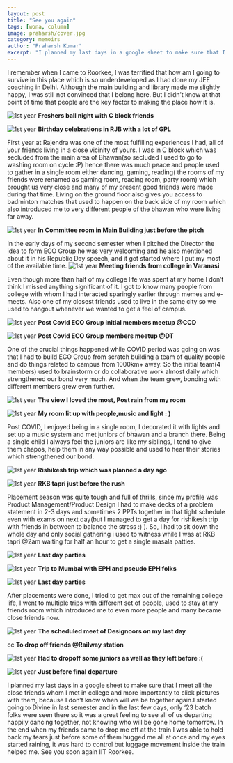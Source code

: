 ```yaml
---
layout: post
title: "See you again"
tags: [wona, column]
image: praharsh/cover.jpg
category: memoirs
author: "Praharsh Kumar"
excerpt: "I planned my last days in a google sheet to make sure that I meet all the close friends whom I met in college and more importantly to click pictures with them, because I don’t know when will we be together again"
---
```

I remember when I came to Roorkee, I was terrified that how am I going to survive in this place which is so underdeveloped as I had done my JEE coaching in Delhi. Although the main building and library made me slightly happy, I was still not convinced that I belong here. But I didn’t know at that point of time that people are the key factor to making the place how it is.  

![1st year](/images/posts/praharsh/1.jpeg) 
<b>Freshers ball night with C block friends</b>

![1st year](/images/posts/praharsh/2.jpeg)
<b>Birthday celebrations in RJB with a lot of GPL</b>



First year at Rajendra was one of the most fulfilling experiences I had, all of your friends living in a close vicinity of yours. I was in C block which was secluded from the main area of Bhawan(so secluded I used to go to washing room on cycle :P) hence there was much peace and people used to gather in a single room either dancing, gaming, reading( the rooms of my friends were renamed as gaming room, reading room, party room) which brought us very close and many of my present good friends were made during that time. Living on the ground floor also gives you access to badminton matches that used to happen on the back side of my room which also introduced me to very different people of the bhawan who were living far away.

![1st year](/images/posts/praharsh/3.jpeg)
<b>In Committee room in Main Building just before the pitch</b>
                                     
In the early days of my second semester when I pitched the Director the idea to form ECO Group he was very welcoming and he also mentioned about it in his Republic Day speech, and it got started where I put my most of the available time. 
![1st year](/images/posts/praharsh/4.jpeg)
<b>Meeting friends from college in Varanasi</b>

Even though more than half of my college life was spent at my home I don’t think I missed anything significant of it. I got to know many people from college with whom I had interacted sparingly earlier through memes and e-meets. Also one of my closest friends used to live in the same city so we used to hangout whenever we wanted to get a feel of campus.


![1st year](/images/posts/praharsh/5.jpeg)
<b>Post Covid ECO Group initial members meetup @CCD</b>
                              

![1st year](/images/posts/praharsh/6.jpeg)
<b>Post Covid ECO Group members meetup @DT</b>

One of the crucial things happened while COVID period was going on was that I had to build ECO Group from scratch building a team of quality people and do things related to campus from 1000km+ away. So the initial team(4 members) used to brainstorm or do collaborative work almost daily which strengthened our bond very much. And when the team grew, bonding with different members grew even further.

![1st year](/images/posts/praharsh/7.jpeg)
<b> The view I loved the most, Post rain from my room</b>
                                   
![1st year](/images/posts/praharsh/8.jpeg)
<b> My room lit up with people,music and light : )</b>



                                          

Post COVID, I enjoyed being in a single room, I decorated it with lights and set up a music system and met juniors of bhawan and a branch there. Being a single child I always feel the juniors are like my siblings, I tend to give them chapos, help them in any way possible and used to hear their stories which strengthened our bond.


![1st year](/images/posts/praharsh/9.jpeg)
<b> Rishikesh trip which was planned a day ago</b>

![1st year](/images/posts/praharsh/10.jpeg)
<b> RKB tapri just before the rush</b>
                                       

Placement season was quite tough and full of thrills, since my profile was Product Management/Product Design I had to make decks of a problem statement in 2-3 days and sometimes 2 PPTs together in that tight schedule even with exams on next day(but I managed to get a day for rishikesh trip with friends in between to balance the stress :) ). So, I had to sit down the whole day and only social gathering i used to witness while I was at RKB tapri @2am waiting for half an hour to get a single masala patties.


![1st year](/images/posts/praharsh/11.jpeg)
<b>  Last day parties</b>
            
 

![1st year](/images/posts/praharsh/12.jpeg)
<b> Trip to Mumbai with EPH and pseudo EPH folks</b>
            

![1st year](/images/posts/praharsh/13.jpeg)
<b>  Last day parties</b>
            

After placements were done, I tried to get max out of the remaining college life, I went to multiple trips with different set of people, used to stay at my friends room which introduced me to even more people and many became close friends now. 
                          
![1st year](/images/posts/praharsh/14.jpeg)
<b>The scheduled meet of Designoors on my last day</b>
                                       
cc
<b>To drop off friends @Railway station</b>

                                       

![1st year](/images/posts/praharsh/16.jpeg)
<b>Had to dropoff some juniors as well as they left before :(</b>
                                       

![1st year](/images/posts/praharsh/17.jpeg)
<b>Just before final departure</b>
                                                                  

I planned my last days in a google sheet to make sure that I meet all the close friends whom I met in college and more importantly to click pictures with them, because I don’t know when will we be together again.I started going to Divine in last semester and in the last few days, only ‘23 batch folks were seen there so it was a great feeling to see all of us departing happily dancing together, not knowing who will be gone home tomorrow.
In the end when my friends came to drop me off at the train I was able to hold back my tears just before some of them hugged me all at once and my eyes started raining, it was hard to control but luggage movement inside the train helped me. 
See you soon again IIT Roorkee.



